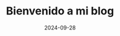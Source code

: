---
title: "Bienvenido a mi blog"
description: ""
lead: "Congrats on setting up a new Doks project!"
date: 2024-09-28
lastmod: 2024-09-28
draft: false
seo:
  title: "Home - Carlos Munoz" # custom title (optional)
  description: "" # custom description (recommended)
  canonical: "" # custom canonical URL (optional)
  noindex: false # false (default) or true
---